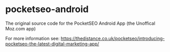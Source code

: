# pocketseo-android
The original source code for the PocketSEO Android App (the Unoffical Moz.com app)

For more information see: https://thedistance.co.uk/pocketseo/introducing-pocketseo-the-latest-digital-marketing-app/
